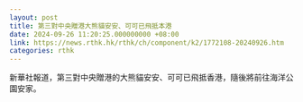 ```yaml
---
layout: post
title: 第三對中央贈港大熊貓安安、可可已飛抵本港
date: 2024-09-26 11:20:25.000000000 +08:00
link: https://news.rthk.hk/rthk/ch/component/k2/1772108-20240926.htm
categories: rthk
---
```


新華社報道，第三對中央贈港的大熊貓安安、可可已飛抵香港，隨後將前往海洋公園安家。
